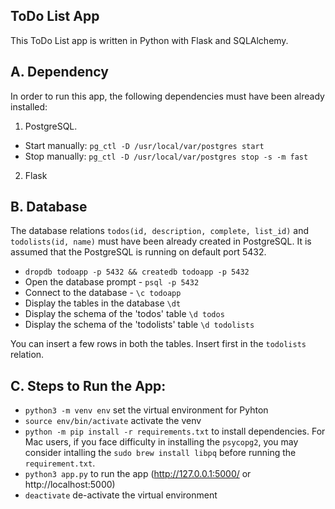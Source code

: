 ToDo List App
-----

This ToDo List app is written in Python with Flask and SQLAlchemy.

## A. Dependency
In order to run this app, the following dependencies must have been already installed:
1. PostgreSQL. 
 * Start manually: `pg_ctl -D /usr/local/var/postgres start`
 * Stop manually: `pg_ctl -D /usr/local/var/postgres stop -s -m fast`
 
2. Flask

## B. Database 
The database relations `todos(id, description, complete, list_id)` and `todolists(id, name)` must have been already created in PostgreSQL. It is assumed that the PostgreSQL is running on default port 5432.

* `dropdb todoapp -p 5432 && createdb todoapp -p 5432` 
* Open the database prompt - `psql -p 5432`
* Connect to the database - `\c todoapp` 
* Display the tables in the database `\dt` 
* Display the schema of the 'todos' table `\d todos` 
* Display the schema of the 'todolists' table `\d todolists` 

You can insert a few rows in both the tables. Insert first in the `todolists` relation. 


## C. Steps to Run the App: 
* `python3 -m venv env` set the virtual environment for Pyhton 
* `source env/bin/activate` activate the venv
* `python -m pip install -r requirements.txt` to install dependencies. For Mac users, if you face difficulty in installing the `psycopg2`, you may consider intalling the `sudo brew install libpq` before running the `requirement.txt`. 
* `python3 app.py` to run the app (http://127.0.0.1:5000/ or http://localhost:5000)
* `deactivate` de-activate the virtual environment
